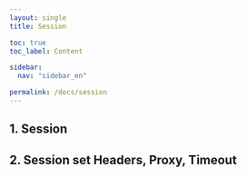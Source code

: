 ```yaml
---
layout: single
title: Session

toc: true
toc_label: Content

sidebar:
  nav: "sidebar_en"

permalink: /docs/session
---
```


## 1. Session

## 2. Session set Headers, Proxy, Timeout
